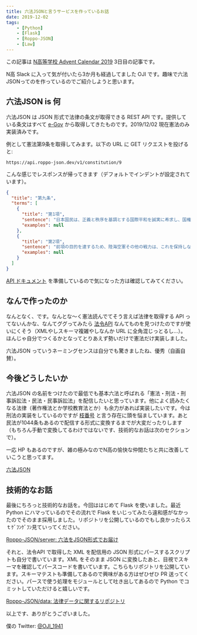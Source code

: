 ```yaml
---
title: 六法JSONと言うサービスを作っているお話
date: 2019-12-02
tags:
    - [Python]
    - [Flask]
    - [Roppo-JSON]
    - [Law]
---
```


この記事は [N高等学校 Advent Calendar 2019](https://qiita.com/advent-calendar/2019/n-highschool) 3日目の記事です。

N高 Slack に入って気が付いたら3か月も経過してました OJI です。趣味で六法JSONってのを作っているのでご紹介しようと思います。

## 六法JSON is 何

六法JSON は JSON 形式で法律の条文が取得できる REST API です。提供している条文はすべて [e-Gov](https://www.e-gov.go.jp/) から取得してきたものです。2019/12/02 現在憲法のみ実装済みです。

例として憲法第9条を取得してみます。以下の URL に GET リクエストを投げると:

```plain
https://api.roppo-json.dev/v1/constitution/9
```

こんな感じでレスポンスが帰ってきます（デフォルトでインデントが設定されています）。

```json
{
  "title": "第九条",
  "terms": [
    {
      "title": "第1項",
      "sentence": "日本国民は、正義と秩序を基調とする国際平和を誠実に希求し、国権の発動たる戦争と、武力による威嚇又は武力の行使は、国際紛争を解決する手段としては、永久にこれを放棄する。",
      "examples": null
    },
    {
      "title": "第2項",
      "sentence": "前項の目的を達するため、陸海空軍その他の戦力は、これを保持しない。国の交戦権は、これを認めない。",
      "examples": null
    }
  ]
}
```

[API ドキュメント](https://roppo-json.dev/docs/index.html) を準備しているので気になった方は確認してみてください。

## なんで作ったのか

なんとなく、です。なんとな〜く憲法読んでてそう言えば法律を取得する API ってないんかな、なんてググってみたら [法令API](https://www.e-gov.go.jp/elaws/interface_api/index.html) なんてものを見つけたのですが使いにくそう（XMLやしスキーマ複雑やしなんか URL に全角混じっとるし…）。ほんじゃ自分でつくるかとなってとりあえず勢いだけで憲法だけ実装しました。

六法JSON っていうネーミングセンスは自分でも驚きましたね、優秀（自画自賛）。

## 今後どうしたいか

六法JSON の名前をつけたので最低でも基本六法と呼ばれる「憲法・刑法・刑事訴訟法・民法・民事訴訟法」を配信したいと思っています。他によく読みたくなる法律（著作権法とか学校教育法とか）も余力があれば実装したいです。今は刑法の実装をしているのですが [枝番号](https://houseikyoku.sangiin.go.jp/column/column043.htm) と言う存在に頭を悩ましています。あと民法が1044条もあるので配信する形式に変換するまでが大変だったりします（もちろん手動で変換してるわけではないです、技術的なお話は次のセクションで）。

一応 HP もあるのですが、雑の極みなのでN高の愉快な仲間たちと共に改善していこうと思ってます。

[六法JSON](https://roppo-json.dev/)

## 技術的なお話

最後にちろっと技術的なお話を。今回ははじめて Flask を使いました。最近 Python にハマっているのでその流れで Flask をいじってみたら違和感がなかったのでそのまま採用しました。リポジトリを公開しているのでもし良かったらスｔｹﾞﾌﾝｹﾞﾌﾝ見ていってください。

[Roppo-JSON/server: 六法をJSON形式でお届け](https://github.com/Roppo-JSON/serve)

それと、法令API で取得した XML を配信用の JSON 形式にパースするスクリプトも自分で書いています。XML をそのまま JSON に変換したあと、目視でスキーマを確認してパースコードを書いています。こちらもリポジトリを公開しています。スキーマテストも準備してあるので興味がある方はぜひぜひ PR 送ってください。パースで使う処理をモジュールとして吐き出してあるので Python でコミットしていただけると嬉しいです。

[Roppo-JSON/data: 法律データに関するリポジトリ](https://github.com/Roppo-JSON/data)

以上です、ありがとうございました。

僕の Twitter: [@OJI_1941](https://twitter.com/OJI_1941)